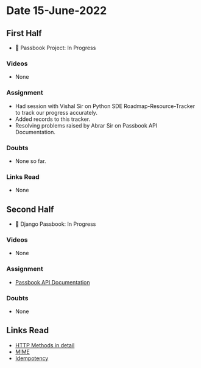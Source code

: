 # Date 15-June-2022

## First Half

- 🔄 Passbook Project: In Progress

### Videos

- None

### Assignment

- Had session with Vishal Sir on Python SDE Roadmap-Resource-Tracker to track our progress accurately.
- Added records to this tracker.
- Resolving problems raised by Abrar Sir on Passbook API Documentation.

### Doubts

- None so far.

### Links Read

- None

## Second Half

- 🔄 Django Passbook: In Progress

### Videos

- None

### Assignment

- [Passbook API Documentation](https://docs.google.com/document/d/1VTt621Pqmb4wSb7GTn9iQGttrncIWBS5I7qQlTyVdUs/edit#)

### Doubts

- None

## Links Read

- [HTTP Methods in detail](https://reqbin.com/Article/HttpMethods)
- [MIME](https://www.techtarget.com/whatis/definition/MIME-Multi-Purpose-Internet-Mail-Extensions)
- [Idempotency](https://restfulapi.net/idempotent-rest-apis/#:~:text=Idempotent%20APIs,REST%20API%20is%20called%20idempotent.)
